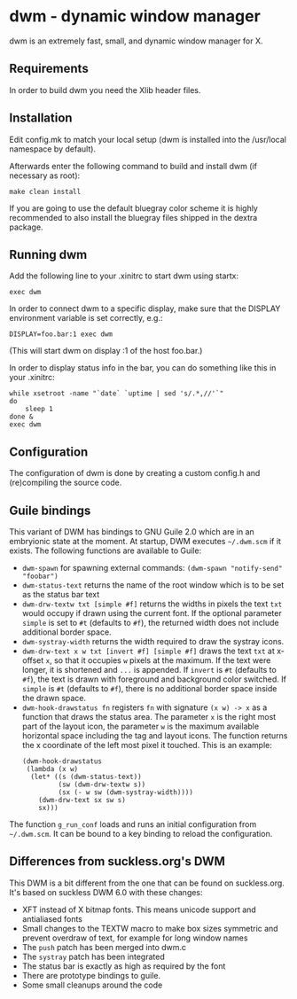 dwm - dynamic window manager
============================
dwm is an extremely fast, small, and dynamic window manager for X.


Requirements
------------
In order to build dwm you need the Xlib header files.


Installation
------------
Edit config.mk to match your local setup (dwm is installed into
the /usr/local namespace by default).

Afterwards enter the following command to build and install dwm (if
necessary as root):

    make clean install

If you are going to use the default bluegray color scheme it is highly
recommended to also install the bluegray files shipped in the dextra package.


Running dwm
-----------
Add the following line to your .xinitrc to start dwm using startx:

    exec dwm

In order to connect dwm to a specific display, make sure that
the DISPLAY environment variable is set correctly, e.g.:

    DISPLAY=foo.bar:1 exec dwm

(This will start dwm on display :1 of the host foo.bar.)

In order to display status info in the bar, you can do something
like this in your .xinitrc:

    while xsetroot -name "`date` `uptime | sed 's/.*,//'`"
    do
    	sleep 1
    done &
    exec dwm


Configuration
-------------
The configuration of dwm is done by creating a custom config.h
and (re)compiling the source code.

Guile bindings
--------------
This variant of DWM has bindings to GNU Guile 2.0 which are in an embryionic state at the moment. At startup, DWM executes
`~/.dwm.scm` if it exists. The following functions are available to Guile:

* `dwm-spawn` for spawning external commands:
  `(dwm-spawn "notify-send" "foobar")`
* `dwm-status-text` returns the name of the root window which is to be set as the status bar text
* `dwm-drw-textw txt [simple #f]` returns the widths in pixels the text `txt` would occupy if drawn using the current font. If the
  optional parameter `simple` is set to `#t` (defaults to `#f`), the returned width does not include additional border space.
* `dwm-systray-width` returns the width required to draw the systray icons.
* `dwm-drw-text x w txt [invert #f] [simple #f]` draws the text `txt` at x-offset `x`, so that it occupies `w` pixels at the
  maximum. If the text were longer, it is shortened and `...` is appended. If `invert` is `#t` (defaults to `#f`), the text is drawn
  with foreground and background color switched. If `simple` is `#t` (defaults to `#f`), there is no additional border space inside
  the drawn space.
* `dwm-hook-drawstatus fn` registers `fn` with signature `(x w) -> x` as a function that draws the status area. The parameter `x` is
  the right most part of the layout icon, the parameter `w` is the maximum available horizontal space including the tag and layout
  icons. The function returns the x coordinate of the left most pixel it touched. This is an example:
  ```
  (dwm-hook-drawstatus
   (lambda (x w)
    (let* ((s (dwm-status-text))
           (sw (dwm-drw-textw s))
           (sx (- w sw (dwm-systray-width))))
      (dwm-drw-text sx sw s)
      sx)))
  ```

The function `g_run_conf` loads and runs an initial configuration from `~/.dwm.scm`. It can be bound to a key binding to reload the
configuration.

Differences from suckless.org's DWM
-----------------------------------
This DWM is a bit different from the one that can be found on suckless.org. It's based on suckless DWM 6.0 with these changes:

* XFT instead of X bitmap fonts. This means unicode support and antialiased fonts
* Small changes to the TEXTW macro to make box sizes symmetric and prevent overdraw of text, for example for long window names
* The `push` patch has been merged into dwm.c
* The `systray` patch has been integrated
* The status bar is exactly as high as required by the font
* There are prototype bindings to guile.
* Some small cleanups around the code
